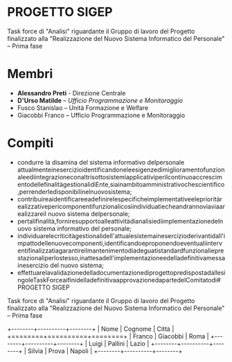 # PROGETTO SIGEP

Task force di &quot;Analisi&quot; riguardante il Gruppo di lavoro del Progetto finalizzato alla &quot;Realizzazione del Nuovo Sistema Informatico del Personale&quot; – Prima fase

# Membri

- **Alessandro Preti** - Direzione Centrale
- **D&#39;Urso Matilde** – *Ufficio Programmazione e Monitoraggio*
- Fusco Stanislao – Unità Formazione e Welfare
- Giacobbi Franco – Ufficio Programmazione e Monitoraggio

# Compiti

- condurre la disamina del sistema informativo delpersonale attualmenteinesercizioidentificandoneleesigenzedimiglioramentofunzionaleediintegrazioneconaltrisottosistemiapplicativiperilcontinuoaccrescimentodellefinalitàgestionalidiEnte,siainambitoamministrativochescientifico,perrenderledisponibilinelnuovosistema;
- contribuireaidentificareeadefinirelespecificheimplementativeeleprioritàrealizzativepericomponentifunzionalicosìindividuatiecheandrannoviaviaarealizzareil nuovo sistema delpersonale;
- pertalifinalità,forniresupportoalleattivitàdianalisiediimplementazionedelnuovo sistema informativo del personale;
- individuarelecriticitàgestionalidell&#39;attualesistemainesercizioderivantidall&#39;impattodellenuovecomponenti,identificandoeproponendoeventualiinterventifinalizzatiagarantireilmantenimentodiadeguatistandardfunzionalieprestazionaliperlostesso,inattesadell&#39;implementazioneedelladefinitivamessainesercizio del nuovo sistema;
- effettuarelavalidazionedelladocumentazionediprogettopredispostadallesingoleTaskForceaifinidelladefinitivaapprovazionedapartedelComitatodi# PROGETTO SIGEP

Task force di &quot;Analisi&quot; riguardante il Gruppo di lavoro del Progetto finalizzato alla &quot;Realizzazione del Nuovo Sistema Informatico del Personale&quot; – Prima fase

+--------+----------+--------+
| Nome   | Cognome  | Città  |
+========+==========+========+
| Franco | Giacobbi | Roma   |
+--------+----------+--------+
| Luigi  | Pallini  | Lazio  |
+--------+----------+--------+
| Silvia | Prova    | Napoli |
+--------+----------+--------+
